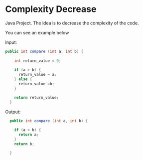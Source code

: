 # Complexity Decrease

Java Project. The idea is to decrease the complexity of the code.

You can see an example below

Input:

```java
public int compare (int a, int b) {
    
    int return_value = 0;
    
    if (a > b) {
      return_value = a;
    } else {
      return_value =b;
    }

    return return_value;
  }
```

Output:

```java
  public int compare (int a, int b) {
    
    if (a > b) {
      return a;
    }
    return b;

  }
```